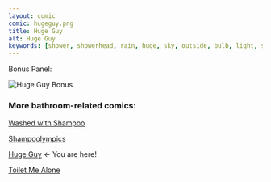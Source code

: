 ```yaml
---
layout: comic
comic: hugeguy.png
title: Huge Guy
alt: Huge Guy
keywords: [shower, showerhead, rain, huge, sky, outside, bulb, light, sun, bathroom]
---
```




Bonus Panel:

![Huge Guy Bonus](/images/hugeguy_bonus.png)


### More bathroom-related comics:

[Washed with Shampoo](https://lolnein.com/2017/11/03/washedwithshampoo/)

[Shampoolympics](https://lolnein.com/2018/04/19/shampoolympics/)

[Huge Guy](https://lolnein.com/2019/09/16/hugeguy/) <- You are here!

[Toilet Me Alone](http://lolnein.com/2020/02/22/toiletmealone/)